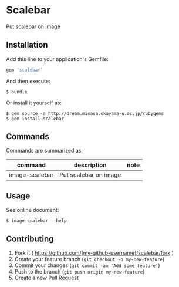 # Scalebar

Put scalebar on image

## Installation

Add this line to your application's Gemfile:

```ruby
gem 'scalebar'
```

And then execute:

    $ bundle

Or install it yourself as:

    $ gem source -a http://dream.misasa.okayama-u.ac.jp/rubygems
    $ gem install scalebar

## Commands

Commands are summarized as:

| command         | description           | note  |
| --------------- | --------------------- | ----- |
| image-scalebar  | Put scalebar on image |       |

## Usage

See online document:

    $ image-scalebar --help

## Contributing

1. Fork it ( https://github.com/[my-github-username]/scalebar/fork )
2. Create your feature branch (`git checkout -b my-new-feature`)
3. Commit your changes (`git commit -am 'Add some feature'`)
4. Push to the branch (`git push origin my-new-feature`)
5. Create a new Pull Request